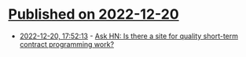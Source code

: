 # [Published on 2022-12-20](index.md)

* [2022-12-20, 17:52:13](https://news.ycombinator.com/item?id=34069496) - [Ask HN: Is there a site for quality short-term contract programming work?](https://news.ycombinator.com/item?id=34069496)
